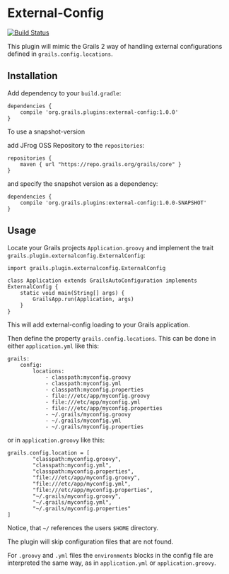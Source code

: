 External-Config
===============
[![Build Status](https://travis-ci.org/sbglasius/external-config.svg?branch=master)](https://travis-ci.org/sbglasius/external-config)

This plugin will mimic the Grails 2 way of handling external configurations defined in `grails.config.locations`.

Installation
------------

Add dependency to your `build.gradle`:

```
dependencies {
    compile 'org.grails.plugins:external-config:1.0.0'
}
```

To use a snapshot-version

add JFrog OSS Repository to the `repositories`:
```
repositories {
    maven { url "https://repo.grails.org/grails/core" }
}
```

and specify the snapshot version as a dependency:
```
dependencies {
    compile 'org.grails.plugins:external-config:1.0.0-SNAPSHOT'
}
```

Usage
-----

Locate your Grails projects `Application.groovy` and implement the trait `grails.plugin.externalconfig.ExternalConfig`:

```
import grails.plugin.externalconfig.ExternalConfig

class Application extends GrailsAutoConfiguration implements ExternalConfig {
    static void main(String[] args) {
        GrailsApp.run(Application, args)
    }
}
```

This will add external-config loading to your Grails application.


Then define the property `grails.config.locations`. This can be done in either `application.yml` like this:

```
grails:
    config:
        locations:
            - classpath:myconfig.groovy
            - classpath:myconfig.yml
            - classpath:myconfig.properties
            - file:///etc/app/myconfig.groovy
            - file:///etc/app/myconfig.yml
            - file:///etc/app/myconfig.properties
            - ~/.grails/myconfig.groovy
            - ~/.grails/myconfig.yml
            - ~/.grails/myconfig.properties
```

or in `application.groovy` like this:

```
grails.config.location = [
        "classpath:myconfig.groovy",
        "classpath:myconfig.yml",
        "classpath:myconfig.properties",
        "file:///etc/app/myconfig.groovy",
        "file:///etc/app/myconfig.yml",
        "file:///etc/app/myconfig.properties",
        "~/.grails/myconfig.groovy",
        "~/.grails/myconfig.yml",
        "~/.grails/myconfig.properties"
]
```

Notice, that `~/` references the users `$HOME` directory.

The plugin will skip configuration files that are not found. 

For `.groovy` and `.yml` files the `environments` blocks in the config file are interpreted the same way, as in `application.yml` or `application.groovy`.



